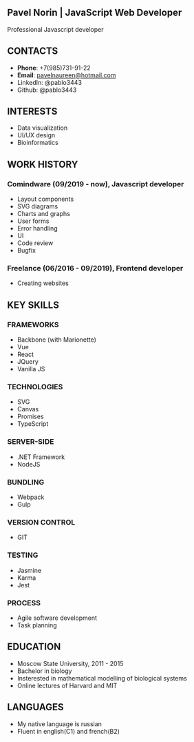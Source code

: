## Pavel Norin | JavaScript Web Developer

Professional Javascript developer
## CONTACTS

* **Phone**: +7(985)731-91-22
* **Email**: pavelnaureen@hotmail.com
* LinkedIn: @pablo3443
* Github: @pablo3443

## INTERESTS
* Data visualization
* UI/UX design
* Bioinformatics
## WORK HISTORY
### Comindware (09/2019 - now), Javascript developer
* Layout components
* SVG diagrams
* Charts and graphs
* User forms
* Error handling
* UI
* Code review
* Bugfix

### Freelance (06/2016 - 09/2019), Frontend developer
* Creating websites

## KEY SKILLS
### FRAMEWORKS

* Backbone (with Marionette)
* Vue
* React
* JQuery
* Vanilla JS

### TECHNOLOGIES
* SVG
* Canvas
* Promises
* TypeScript

### SERVER-SIDE
* .NET Framework
* NodeJS

### BUNDLING
* Webpack
* Gulp

### VERSION CONTROL
* GIT

### TESTING
* Jasmine
* Karma
* Jest

### PROCESS
* Agile software development
* Task planning
## EDUCATION

* Moscow State University, 2011 - 2015
* Bachelor in biology
* Insterested in mathematical modelling of biological systems
* Online lectures of Harvard and MIT
## LANGUAGES

* My native language is russian
* Fluent in english(C1) and french(B2)